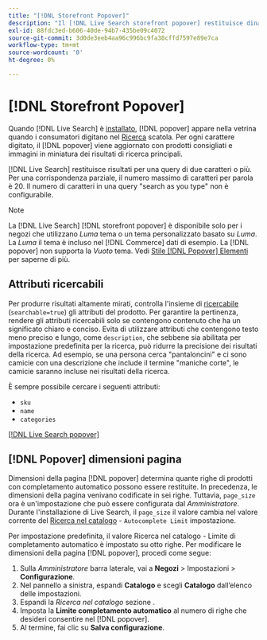 ```yaml
---
title: "[!DNL Storefront Popover]"
description: "Il [!DNL Live Search storefront popover] restituisce dinamicamente prodotti e miniature consigliati."
exl-id: 88fdc3ed-b606-40de-94b7-435be09c4072
source-git-commit: 3d0de3eeb4aa96c996bc9fa38cffd7597e89e7ca
workflow-type: tm+mt
source-wordcount: '0'
ht-degree: 0%

---
```


# [!DNL Storefront Popover]

Quando [!DNL Live Search] è [installato](install.md), [!DNL popover] appare nella vetrina quando i consumatori digitano nel [Ricerca](https://experienceleague.adobe.com/docs/commerce-admin/catalog/catalog/search/search.html#quick-search) scatola. Per ogni carattere digitato, il [!DNL popover] viene aggiornato con prodotti consigliati e immagini in miniatura dei risultati di ricerca principali.

[!DNL Live Search] restituisce risultati per una query di due caratteri o più. Per una corrispondenza parziale, il numero massimo di caratteri per parola è 20. Il numero di caratteri in una query &quot;search as you type&quot; non è configurabile.

>[!NOTE]
>
>La [!DNL Live Search] [!DNL storefront popover] è disponibile solo per i negozi che utilizzano *Luma* tema o un tema personalizzato basato su *Luma*. La *Luma* il tema è incluso nel [!DNL Commerce] dati di esempio. La [!DNL popover] non supporta la *Vuoto* tema. Vedi [Stile [!DNL Popover] Elementi](storefront-popover-styling.md) per saperne di più.

## Attributi ricercabili

Per produrre risultati altamente mirati, controlla l&#39;insieme di [ricercabile](https://experienceleague.adobe.com/docs/commerce-admin/catalog/product-attributes/product-attributes.html) (`searchable=true`) gli attributi del prodotto. Per garantire la pertinenza, rendere gli attributi ricercabili solo se contengono contenuto che ha un significato chiaro e conciso. Evita di utilizzare attributi che contengono testo meno preciso e lungo, come `description`, che sebbene sia abilitata per impostazione predefinita per la ricerca, può ridurre la precisione dei risultati della ricerca. Ad esempio, se una persona cerca &quot;pantaloncini&quot; e ci sono camicie con una descrizione che include il termine &quot;maniche corte&quot;, le camicie saranno incluse nei risultati della ricerca.

È sempre possibile cercare i seguenti attributi:

* `sku`
* `name`
* `categories`

[[!DNL Live Search popover]](assets/storefront-search-as-you-type.png)

## [!DNL Popover] dimensioni pagina

Dimensioni della pagina [!DNL popover] determina quante righe di prodotti con completamento automatico possono essere restituite. In precedenza, le dimensioni della pagina venivano codificate in sei righe. Tuttavia, `page_size` ora è un&#39;impostazione che può essere configurata dal *Amministratore*. Durante l&#39;installazione di Live Search, il `page_size` il valore cambia nel valore corrente del [Ricerca nel catalogo](https://experienceleague.adobe.com/docs/commerce-admin/config/catalog/catalog.html) - `Autocomplete Limit` impostazione.

Per impostazione predefinita, il valore Ricerca nel catalogo - Limite di completamento automatico è impostato su otto righe. Per modificare le dimensioni della pagina [!DNL popover], procedi come segue:

1. Sulla *Amministratore* barra laterale, vai a **Negozi** > Impostazioni > **Configurazione**.
1. Nel pannello a sinistra, espandi **Catalogo** e scegli **Catalogo** dall’elenco delle impostazioni.
1. Espandi la *Ricerca nel catalogo* sezione .
1. Imposta la **Limite completamento automatico** al numero di righe che desideri consentire nel [!DNL popover].
1. Al termine, fai clic su **Salva configurazione**.

